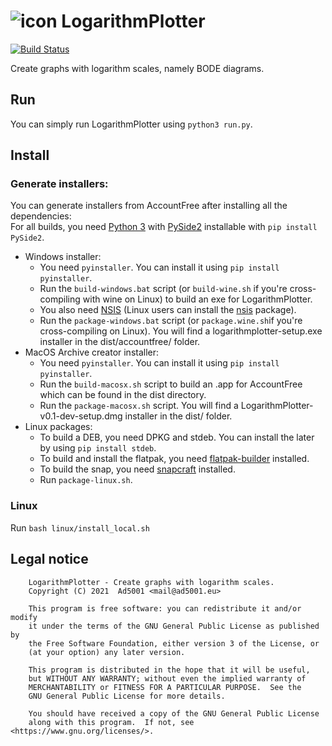 # ![icon](https://git.ad5001.eu/Ad5001/LogarithmicPlotter/raw/branch/master/logplotter.svg) LogarithmPlotter
[![Build Status](https://ci.ad5001.eu/api/badges/Ad5001/LogarithmPlotter/status.svg)](https://ci.ad5001.eu/Ad5001/LogarithmicPlotter)

Create graphs with logarithm scales, namely BODE diagrams.

## Run

You can simply run LogarithmPlotter using `python3 run.py`.

## Install

### Generate installers:
You can generate installers from AccountFree after installing all the dependencies:   
For all builds, you need [Python 3](https://python.org) with [PySide2](https://pypi.org/project/PySide2/) installable with `pip install PySide2`.    
- Windows installer: 
    - You need `pyinstaller`. You can install it using `pip install pyinstaller`.    
    - Run the `build-windows.bat` script (or `build-wine.sh` if you're cross-compiling with wine on Linux) to build an exe for LogarithmPlotter.
    - You also need [NSIS](https://nsis.sourceforge.io/Main_Page) (Linux users can install the [nsis](https://pkgs.org/download/nsis) package).    
    - Run the `package-windows.bat` script (or `package.wine.sh`if you're cross-compiling on Linux). You will find a logarithmplotter-setup.exe installer in the dist/accountfree/ folder.
- MacOS Archive creator installer: 
    - You need `pyinstaller`. You can install it using `pip install pyinstaller`.    
    - Run the `build-macosx.sh` script to build an .app for AccountFree which can be found in the dist directory.
    - Run the `package-macosx.sh` script. You will find a LogarithmPlotter-v0.1-dev-setup.dmg installer in the dist/ folder.
- Linux packages:
    - To build a DEB, you need DPKG and stdeb. You can install the later by using `pip install stdeb`.
    - To build and install the flatpak, you need [flatpak-builder](https://docs.flatpak.org/en/latest/flatpak-builder.html) installed.
    - To build the snap, you need [snapcraft](https://snapcraft.io) installed.
    - Run `package-linux.sh`.

    
### Linux

Run `bash linux/install_local.sh`

## Legal notice
        LogarithmPlotter - Create graphs with logarithm scales.
        Copyright (C) 2021  Ad5001 <mail@ad5001.eu>

        This program is free software: you can redistribute it and/or modify
        it under the terms of the GNU General Public License as published by
        the Free Software Foundation, either version 3 of the License, or
        (at your option) any later version.

        This program is distributed in the hope that it will be useful,
        but WITHOUT ANY WARRANTY; without even the implied warranty of
        MERCHANTABILITY or FITNESS FOR A PARTICULAR PURPOSE.  See the
        GNU General Public License for more details.

        You should have received a copy of the GNU General Public License
        along with this program.  If not, see <https://www.gnu.org/licenses/>.
